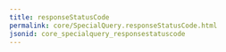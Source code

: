 ```yaml
---
title: responseStatusCode
permalink: core/SpecialQuery.responseStatusCode.html
jsonid: core_specialquery_responsestatuscode
---
```

